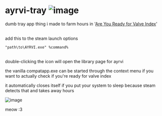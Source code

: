 # ayrvi-tray ![image](https://cdn.discordapp.com/emojis/965749654581035028.gif?size=32)
dumb tray app thing i made to farm hours in '[Are You Ready for Valve Index](https://store.steampowered.com/app/1070910/Are_you_ready_for_Valve_Index/)'

\
add this to the steam launch options
```
"path\to\AYRVI.exe" %command%
```
\
double-clicking the icon will open the library page for ayrvi

the vanilla compatapp.exe can be started through the context menu if you want to actually check if you're ready for valve index

it automatically closes itself if you put your system to sleep because steam  detects that and takes away hours

![image](https://github.com/patmanf/ayrvi-tray/assets/27874300/405fb236-2f5f-4c78-9f3d-77b918ce4ec5)

meow :3
